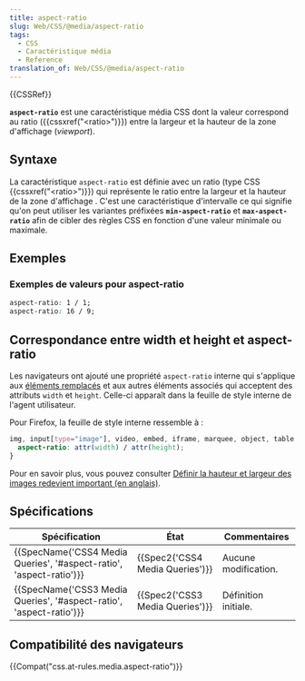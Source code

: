 ```yaml
---
title: aspect-ratio
slug: Web/CSS/@media/aspect-ratio
tags:
  - CSS
  - Caractéristique média
  - Reference
translation_of: Web/CSS/@media/aspect-ratio
---
```


{{CSSRef}}

**`aspect-ratio`** est une caractéristique média CSS dont la valeur correspond au ratio ({{cssxref("&lt;ratio&gt;")}}) entre la largeur et la hauteur de la zone d'affichage (_viewport_).

## Syntaxe

La caractéristique `aspect-ratio` est définie avec un ratio (type CSS {{cssxref("&lt;ratio&gt;")}}) qui représente le ratio entre la largeur et la hauteur de la zone d'affichage . C'est une caractéristique d'intervalle ce qui signifie qu'on peut utiliser les variantes préfixées **`min-aspect-ratio`** et **`max-aspect-ratio`** afin de cibler des règles CSS en fonction d'une valeur minimale ou maximale.

## Exemples

### Exemples de valeurs pour aspect-ratio

```css
aspect-ratio: 1 / 1;
aspect-ratio: 16 / 9;
```

## Correspondance entre width et height et aspect-ratio

Les navigateurs ont ajouté une propriété `aspect-ratio` interne qui s'applique aux [éléments remplacés](/fr/docs/Web/CSS/Replaced_element) et aux autres éléments associés qui acceptent des attributs `width` et `height`. Celle-ci apparaît dans la feuille de style interne de l'agent utilisateur.

Pour Firefox, la feuille de style interne ressemble à :

```css
img, input[type="image"], video, embed, iframe, marquee, object, table {
  aspect-ratio: attr(width) / attr(height);
}
```

Pour en savoir plus, vous pouvez consulter [Définir la hauteur et largeur des images redevient important (en anglais)](https://www.smashingmagazine.com/2020/03/setting-height-width-images-important-again/).

## Spécifications

| Spécification                                                                            | État                                     | Commentaires         |
| ---------------------------------------------------------------------------------------- | ---------------------------------------- | -------------------- |
| {{SpecName('CSS4 Media Queries', '#aspect-ratio', 'aspect-ratio')}} | {{Spec2('CSS4 Media Queries')}} | Aucune modification. |
| {{SpecName('CSS3 Media Queries', '#aspect-ratio', 'aspect-ratio')}} | {{Spec2('CSS3 Media Queries')}} | Définition initiale. |

## Compatibilité des navigateurs

{{Compat("css.at-rules.media.aspect-ratio")}}
